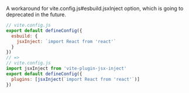 
A workaround for vite.config.js#esbuild.jsxInject option, which is going to deprecated in the future.

```js
// vite.config.js
export default defineConfig({
  esbuild: {
    jsxInject: `import React from 'react'`
  }
})
// =>
// vite.config.js
import jsxInject from 'vite-plugin-jsx-inject'
export default defineConfig({
  plugins: [jsxInject(`import React from 'react'`)]
})
```